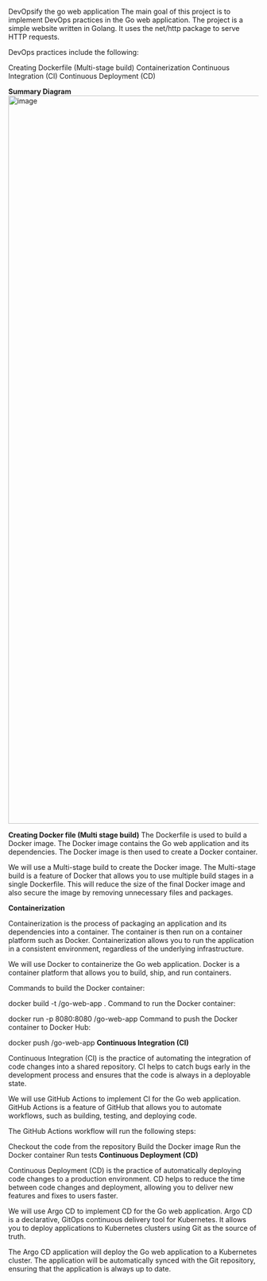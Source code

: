 DevOpsify the go web application
The main goal of this project is to implement DevOps practices in the Go web application. The project is a simple website written in Golang. It uses the net/http package to serve HTTP requests.

DevOps practices include the following:

Creating Dockerfile (Multi-stage build)
Containerization
Continuous Integration (CI)
Continuous Deployment (CD)

**Summary Diagram**
<img width="1465" alt="image" src="https://github.com/user-attachments/assets/a7a2d2f8-5bcf-476a-9b8e-d423cd930457">

**Creating Docker file (Multi stage build)**
The Dockerfile is used to build a Docker image. The Docker image contains the Go web application and its dependencies. The Docker image is then used to create a Docker container.

We will use a Multi-stage build to create the Docker image. The Multi-stage build is a feature of Docker that allows you to use multiple build stages in a single Dockerfile. This will reduce the size of the final Docker image and also secure the image by removing unnecessary files and packages.

**Containerization**

Containerization is the process of packaging an application and its dependencies into a container. The container is then run on a container platform such as Docker. Containerization allows you to run the application in a consistent environment, regardless of the underlying infrastructure.

We will use Docker to containerize the Go web application. Docker is a container platform that allows you to build, ship, and run containers.

Commands to build the Docker container:

docker build -t <your-docker-username>/go-web-app .
Command to run the Docker container:

docker run -p 8080:8080 <your-docker-username>/go-web-app
Command to push the Docker container to Docker Hub:

docker push <your-docker-username>/go-web-app
**Continuous Integration (CI)**

Continuous Integration (CI) is the practice of automating the integration of code changes into a shared repository. CI helps to catch bugs early in the development process and ensures that the code is always in a deployable state.

We will use GitHub Actions to implement CI for the Go web application. GitHub Actions is a feature of GitHub that allows you to automate workflows, such as building, testing, and deploying code.

The GitHub Actions workflow will run the following steps:

Checkout the code from the repository
Build the Docker image
Run the Docker container
Run tests
**Continuous Deployment (CD)**

Continuous Deployment (CD) is the practice of automatically deploying code changes to a production environment. CD helps to reduce the time between code changes and deployment, allowing you to deliver new features and fixes to users faster.

We will use Argo CD to implement CD for the Go web application. Argo CD is a declarative, GitOps continuous delivery tool for Kubernetes. It allows you to deploy applications to Kubernetes clusters using Git as the source of truth.

The Argo CD application will deploy the Go web application to a Kubernetes cluster. The application will be automatically synced with the Git repository, ensuring that the application is always up to date.

